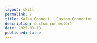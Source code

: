 ```yaml
---
layout: skill
permalink: /
title: Kafka Connect - Custom Connector
description: custom connector는 
date: 2025-03-18
published: false
---
```



